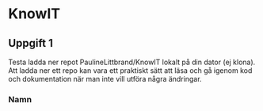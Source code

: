 # KnowIT
## Uppgift 1
Testa ladda ner repot PaulineLittbrand/KnowIT lokalt på din dator (ej klona). Att ladda ner ett repo kan vara ett praktiskt sätt att läsa och gå igenom kod och dokumentation när man inte vill utföra några ändringar.
### Namn
